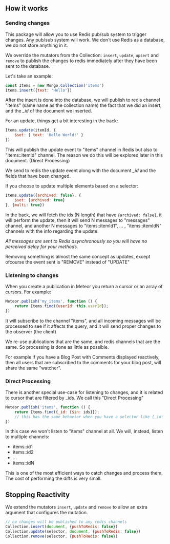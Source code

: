 
## How it works

### Sending changes

This package will allow you to use Redis pub/sub system to trigger changes. Any pub/sub system will work. We don't use Redis as a database,
we do not store anything in it.

We override the mutators from the Collection: `insert`, `update`, `upsert` and `remove` to publish the changes to redis immediately after they have been
sent to the database.

Let's take an example:
```js
const Items = new Mongo.Collection('items')
Items.insert({text: 'Hello'})
```

After the insert is done into the database, we will publish to redis channel "items" (same name as the collection name) the fact
that we did an insert, and the *_id* of the document we inserted.

For an update, things get a bit interesting in the back:
```js
Items.update(itemId, {
    $set: { text: 'Hello World!' }
})
```

This will publish the update event to "items" channel in Redis but also to "items::itemId" channel. 
The reason we do this will be explored later in this document. (Direct Processing)

We send to redis the update event along with the document *_id* and the fields that have been changed.

If you choose to update multiple elements based on a selector:
```js
Items.update({archived: false}, {
    $set: {archived: true}
}, {multi: true})
```

In the back, we will fetch the ids (N length) that have ```{archived: false}```, it will perform the update, then it will send N messages to "messages" channel,
and another N messages to "items::itemId1", ... , "items::itemIdN" channels with the info regarding the update.

*All messages are sent to Redis asynchronously so you will have no perceived delay for your methods.*

Removing something is almost the same concept as updates, except ofcourse the event sent is "REMOVE" instead of "UPDATE"

### Listening to changes

When you create a publication in Meteor you return a cursor or an array of cursors. For example:

```js
Meteor.publish('my_items', function () {
    return Items.find({userId: this.userId});
})
```

It will subscribe to the channel "items", and all incoming messages will be processed to see if it affects the query, and it will send
proper changes to the observer (the client)

We re-use publications that are the same, and redis channels that are the same. So processing is done as little as possible.

For example if you have a Blog Post with Comments displayed reactively, then all users that are subscribed to the comments for your blog post,
will share the same "watcher".

### Direct Processing

There is another special use-case for listening to changes, and it is related to cursor that are filtered by _ids. We call this "Direct Processing"

```js
Meteor.publish('items', function () {
    return Items.find({_id: {$in: ids}});
    // this has the same behavior when you have a selector like {_id: 'XXX'}
})
```

In this case we won't listen to "items" channel at all. We will, instead, listen to multiple channels:
- items::id1
- items::id2
- ...
- items::idN

This is one of the most efficient ways to catch changes and process them. The cost of performing the diffs is very small.

## Stopping Reactivity

We extend the mutators `insert`, `update` and `remove` to allow an extra argument that configures the mutation.

```js
// no changes will be published to any redis channels
Collection.insert(document, {pushToRedis: false})
Collection.update(selector, document, {pushToRedis: false})
Collection.remove(selector, {pushToRedis: false})
```
